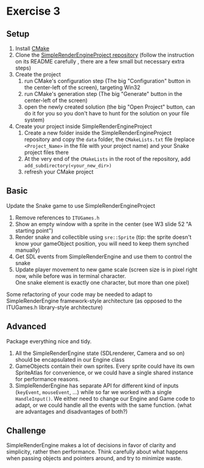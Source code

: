 # Exercise 3

## Setup

1. Install [CMake](https://cmake.org/)
1. Clone the [SimpleRenderEngineProject repository](https://github.com/mortennobel/SimpleRenderEngineProject) (follow the instruction on its README carefully , there are a few small but necessary extra steps)
1. Create the project
	1. run CMake's configuration step (The big "Configuration" button in the center-left of the screen), targeting Win32
	2. run CMake's generation step (The big "Generate" button in the center-left of the screen)
	3. open the newly created solution (the big "Open Project" button, can do it for you so you don't have to hunt for the solution on your file system)
1. Create your project inside SimpleRenderEngineProject
	1. Create a new folder inside the SimpleRenderEngineProject repository and copy the `data` folder,
	   the `CMakeLists.txt` file (replace `<Project_Name>` in the file with your project name)
	   and your Snake project files there
	1. At the very end of the `CMakeLists` in the root of the repository, add `add_subdirectory(<your_new_dir>)`
	1. refresh your CMake project

## Basic
Update the Snake game to use SimpleRenderEngineProject
1. Remove references to `ITUGames.h`
1. Show an empty window with a sprite in the center (see W3 slide 52 "A starting point")
1. Render snake and collectible using `sre::Sprite` (tip: the sprite doesn't know your gameObject position, you will need to keep them synched manually)
1. Get SDL events from SimpleRenderEngine and use them to control the snake
1. Update player movement to new game scale
  (screen size is in pixel right now, while before was in terminal character.				
  One snake element is exactly one character, but more than one pixel)

Some refactoring of your code may be needed to adapt to SimpleRenderEngine framework-style architecture (as opposed to the ITUGames.h library-style architecture)

## Advanced
Package everything nice and tidy.
1. All the SimpleRenderEngine state (SDLrenderer, Camera and so on) should be encapsulated in our Engine class
1. GameObjects contain their own sprites. Every sprite could have its own SpriteAtlas for convenience, or we could have a single shared instance for performance reasons.
1. SimpleRenderEngine has separate API for different kind of inputs (`keyEvent`, `mouseEvent`, ...)
   while so far we worked with a single `HandleInput()`. We either need to change our Engine and Game code to adapt,
   or we could handle all the events with the same function. (what are advantages and disadvantages of both?)

## Challenge
SimpleRenderEngine makes a lot of decisions in favor of clarity and simplicity, rather then performance.
Think carefully about what happens when passing objects and pointers around, and try to minimize waste.
